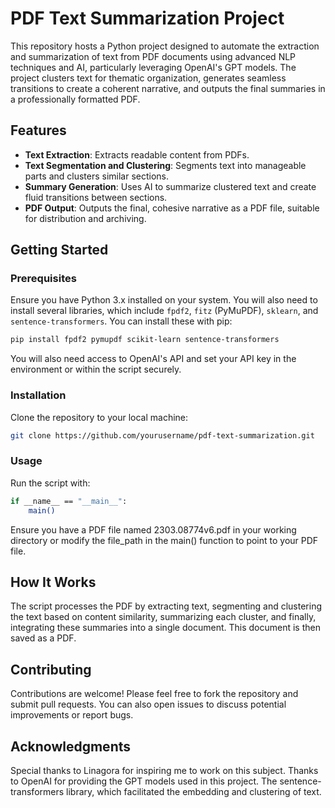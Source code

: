 # PDF Text Summarization Project

This repository hosts a Python project designed to automate the extraction and summarization of text from PDF documents using advanced NLP techniques and AI, particularly leveraging OpenAI's GPT models. The project clusters text for thematic organization, generates seamless transitions to create a coherent narrative, and outputs the final summaries in a professionally formatted PDF.

## Features

- **Text Extraction**: Extracts readable content from PDFs.
- **Text Segmentation and Clustering**: Segments text into manageable parts and clusters similar sections.
- **Summary Generation**: Uses AI to summarize clustered text and create fluid transitions between sections.
- **PDF Output**: Outputs the final, cohesive narrative as a PDF file, suitable for distribution and archiving.

## Getting Started

### Prerequisites

Ensure you have Python 3.x installed on your system. You will also need to install several libraries, which include `fpdf2`, `fitz` (PyMuPDF), `sklearn`, and `sentence-transformers`. You can install these with pip:

```bash
pip install fpdf2 pymupdf scikit-learn sentence-transformers
```
You will also need access to OpenAI's API and set your API key in the environment or within the script securely.

### Installation
Clone the repository to your local machine:

```bash
git clone https://github.com/yourusername/pdf-text-summarization.git
```
### Usage
Run the script with:

```bash
if __name__ == "__main__":
    main()
```
Ensure you have a PDF file named 2303.08774v6.pdf in your working directory or modify the file_path in the main() function to point to your PDF file.

## How It Works
The script processes the PDF by extracting text, segmenting and clustering the text based on content similarity, summarizing each cluster, and finally, integrating these summaries into a single document. This document is then saved as a PDF.

## Contributing
Contributions are welcome! Please feel free to fork the repository and submit pull requests. You can also open issues to discuss potential improvements or report bugs.

## Acknowledgments
Special thanks to Linagora for inspiring me to work on this subject.
Thanks to OpenAI for providing the GPT models used in this project.
The sentence-transformers library, which facilitated the embedding and clustering of text.


